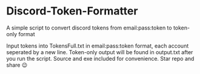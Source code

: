 # Discord-Token-Formatter
A simple script to convert discord tokens from email:pass:token to token-only format

Input tokens into TokensFull.txt in email:pass:token format, each account seperated by a new line.
Token-only output will be found in output.txt after you run the script.
Source and exe included for convenience.
Star repo and share 😉
